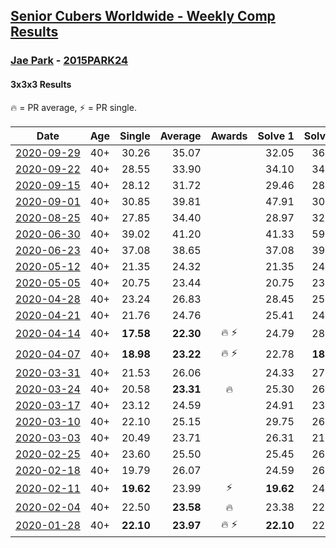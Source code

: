 <style>table {white-space: nowrap;}</style>

## [Senior Cubers Worldwide - Weekly Comp Results](/scw-comp/results/)
### [Jae Park](README.md) - [2015PARK24](https://www.worldcubeassociation.org/persons/2015PARK24?event=333)
#### 3x3x3 Results

<span style="white-space: nowrap;">🔥 = PR average</span>, <span style="white-space: nowrap;">⚡ = PR single</span>.

| Date | Age | Single | Average | Awards | Solve 1 | Solve 2 | Solve 3 | Solve 4 | Solve 5 | Video |
| :--: | :--: | --: | --: | :--: | --: | --: | --: | --: | --: | :-- |
| [2020-09-29](../../results/2020-09-29/333.md) | 40+ | 30.26 | 35.07 |  | 32.05 | 36.49 | 30.26 | 43.30 | 36.66 | [Desktop](https://www.facebook.com/events/1202263490156156/permalink/1203657833350055) / [Mobile](https://m.facebook.com/events/1202263490156156?view=permalink&id=1203657833350055) |
| [2020-09-22](../../results/2020-09-22/333.md) | 40+ | 28.55 | 33.90 |  | 34.10 | 34.51 | 33.10 | 28.55 | 42.52 | [Desktop](https://www.facebook.com/events/349197636276246/permalink/350076659521677) / [Mobile](https://m.facebook.com/events/349197636276246?view=permalink&id=350076659521677) |
| [2020-09-15](../../results/2020-09-15/333.md) | 40+ | 28.12 | 31.72 |  | 29.46 | 28.12 | 32.41 | 41.37 | 33.30 | [Desktop](https://www.facebook.com/events/3404368289613252/permalink/3413837788666302) / [Mobile](https://m.facebook.com/events/3404368289613252?view=permalink&id=3413837788666302) |
| [2020-09-01](../../results/2020-09-01/333.md) | 40+ | 30.85 | 39.81 |  | 47.91 | 30.85 | 34.59 | 36.93 | 52.82 | [Desktop](https://www.facebook.com/events/652945192290048/permalink/654118398839394) / [Mobile](https://m.facebook.com/events/652945192290048?view=permalink&id=654118398839394) |
| [2020-08-25](../../results/2020-08-25/333.md) | 40+ | 27.85 | 34.40 |  | 28.97 | 32.31 | 41.91 | 54.22 | 27.85 | [Desktop](https://www.facebook.com/events/2812216602434889/permalink/2816623875327495) / [Mobile](https://m.facebook.com/events/2812216602434889?view=permalink&id=2816623875327495) |
| [2020-06-30](../../results/2020-06-30/333.md) | 40+ | 39.02 | 41.20 |  | 41.33 | 59.20 | 39.28 | 42.99 | 39.02 | [Desktop](https://www.facebook.com/events/679860472562391/permalink/682160102332428) / [Mobile](https://m.facebook.com/events/679860472562391?view=permalink&id=682160102332428) |
| [2020-06-23](../../results/2020-06-23/333.md) | 40+ | 37.08 | 38.65 |  | 37.08 | 39.67 | 38.62 | 38.71 | 38.61 | [Desktop](https://www.facebook.com/events/722150235200875/permalink/722975191785046) / [Mobile](https://m.facebook.com/events/722150235200875?view=permalink&id=722975191785046) |
| [2020-05-12](../../results/2020-05-12/333.md) | 40+ | 21.35 | 24.32 |  | 21.35 | 24.93 | DNF | 24.84 | 23.18 | [Desktop](https://www.facebook.com/events/546188069600739/permalink/547732242779655) / [Mobile](https://m.facebook.com/events/546188069600739?view=permalink&id=547732242779655) |
| [2020-05-05](../../results/2020-05-05/333.md) | 40+ | 20.75 | 23.44 |  | 20.75 | 23.53 | 23.37 | 24.25 | 23.41 | [Desktop](https://www.facebook.com/events/3313106775587396/permalink/3314665742098166) / [Mobile](https://m.facebook.com/events/3313106775587396?view=permalink&id=3314665742098166) |
| [2020-04-28](../../results/2020-04-28/333.md) | 40+ | 23.24 | 26.83 |  | 28.45 | 25.24 | 39.68 | 26.79 | 23.24 | [Desktop](https://www.facebook.com/events/535188653858103/permalink/538386903538278) / [Mobile](https://m.facebook.com/events/535188653858103?view=permalink&id=538386903538278) |
| [2020-04-21](../../results/2020-04-21/333.md) | 40+ | 21.76 | 24.76 |  | 25.41 | 24.38 | 26.25 | 24.49 | 21.76 | [Desktop](https://www.facebook.com/events/880278499062375/permalink/881342645622627) / [Mobile](https://m.facebook.com/events/880278499062375?view=permalink&id=881342645622627) |
| [2020-04-14](../../results/2020-04-14/333.md) | 40+ | **17.58** | **22.30** | 🔥 ⚡ | 24.79 | 28.25 | 21.45 | **17.58** | 20.67 | [Desktop](https://www.facebook.com/events/982619255468618/permalink/985441481853062) / [Mobile](https://m.facebook.com/events/982619255468618?view=permalink&id=985441481853062) |
| [2020-04-07](../../results/2020-04-07/333.md) | 40+ | **18.98** | **23.22** | 🔥 ⚡ | 22.78 | **18.98** | 23.52 | 23.36 | 24.85 | [Desktop](https://www.facebook.com/events/510082903229069/permalink/511246483112711) / [Mobile](https://m.facebook.com/events/510082903229069?view=permalink&id=511246483112711) |
| [2020-03-31](../../results/2020-03-31/333.md) | 40+ | 21.53 | 26.06 |  | 24.33 | 27.26 | 46.66 | 21.53 | 26.59 | [Desktop](https://www.facebook.com/events/207898257161923/permalink/211079216843827) / [Mobile](https://m.facebook.com/events/207898257161923?view=permalink&id=211079216843827) |
| [2020-03-24](../../results/2020-03-24/333.md) | 40+ | 20.58 | **23.31** | 🔥 | 25.30 | 26.19 | 23.23 | 20.58 | 21.40 | [Desktop](https://www.facebook.com/events/524456301543611/permalink/527707584551816) / [Mobile](https://m.facebook.com/events/524456301543611?view=permalink&id=527707584551816) |
| [2020-03-17](../../results/2020-03-17/333.md) | 40+ | 23.12 | 24.59 |  | 24.91 | 23.75 | 25.11 | 23.12 | 27.78 | [Desktop](https://www.facebook.com/events/280686576235146/permalink/282217809415356) / [Mobile](https://m.facebook.com/events/280686576235146?view=permalink&id=282217809415356) |
| [2020-03-10](../../results/2020-03-10/333.md) | 40+ | 22.10 | 25.15 |  | 29.75 | 26.59 | 22.10 | 23.52 | 25.34 | [Desktop](https://www.facebook.com/events/164742401163863/permalink/164836874487749) / [Mobile](https://m.facebook.com/events/164742401163863?view=permalink&id=164836874487749) |
| [2020-03-03](../../results/2020-03-03/333.md) | 40+ | 20.49 | 23.71 |  | 26.31 | 21.92 | 25.03 | 20.49 | 24.17 | [Desktop](https://www.facebook.com/events/241721610185997/permalink/242049530153205) / [Mobile](https://m.facebook.com/events/241721610185997?view=permalink&id=242049530153205) |
| [2020-02-25](../../results/2020-02-25/333.md) | 40+ | 23.60 | 25.50 |  | 25.45 | 26.38 | 24.68 | 28.92 | 23.60 | [Desktop](https://www.facebook.com/events/196320811461109/permalink/196530664773457) / [Mobile](https://m.facebook.com/events/196320811461109?view=permalink&id=196530664773457) |
| [2020-02-18](../../results/2020-02-18/333.md) | 40+ | 19.79 | 26.07 |  | 24.59 | 26.26 | 19.79 | 29.10 | 27.36 | [Desktop](https://www.facebook.com/events/2558750947697073/permalink/2561762737395894) / [Mobile](https://m.facebook.com/events/2558750947697073?view=permalink&id=2561762737395894) |
| [2020-02-11](../../results/2020-02-11/333.md) | 40+ | **19.62** | 23.99 | ⚡ | **19.62** | 24.74 | 29.89 | 20.84 | 26.39 | [Desktop](https://www.facebook.com/events/616423959107229/permalink/616661212416837) / [Mobile](https://m.facebook.com/events/616423959107229?view=permalink&id=616661212416837) |
| [2020-02-04](../../results/2020-02-04/333.md) | 40+ | 22.50 | **23.58** | 🔥 | 23.38 | 22.50 | 24.65 | 22.71 | 25.90 | [Desktop](https://www.facebook.com/groups/1604105099735401/permalink/2135450339934205) / [Mobile](https://m.facebook.com/groups/1604105099735401?view=permalink&id=2135450339934205) |
| [2020-01-28](../../results/2020-01-28/333.md) | 40+ | **22.10** | **23.97** | 🔥 ⚡ | **22.10** | 22.12 | 27.69 | - | - | [Desktop](https://www.facebook.com/100017395687396/videos/558635781392940) / [Mobile](https://m.facebook.com/100017395687396/videos/558635781392940) |


<!-- Global site tag (gtag.js) - Google Analytics -->
<script async src="https://www.googletagmanager.com/gtag/js?id=UA-86348435-3"></script>
<script>window.dataLayer = window.dataLayer || []; function gtag() {dataLayer.push(arguments);} gtag('js', new Date()); gtag('config', 'UA-86348435-3');</script>
